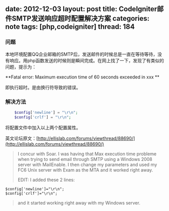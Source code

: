 date: 2012-12-03
layout: post
title: CodeIgniter邮件SMTP发送响应超时配置解决方案
categories: note
tags: [php,codeigniter]
thread: 184
---

### 问题

本地环境配置QQ企业邮箱的SMTP后，发送邮件的时候总是一直在等待等待，没有响应。用php函数发送的时候则是瞬间完成。在网上找了一下，发现了有类似的问题，提示为：

**Fatal error: Maximum execution time of 60 seconds exceeded in xxx **

<!-- more -->

即执行超时。是由换行符导致的错误。

### 解决方法

```php
	$config['newline'] = "\r\n";
	$config['crlf'] = "\r\n"; 
```

将配置文件中加入以上两个配置属性。


英文论坛原文：[http://ellislab.com/forums/viewthread/88690/](http://ellislab.com/forums/viewthread/88690/)

> I concur with Soar. I was having that Max execution time probleme when trying to send email through SMTP using a Windows 2008 server with MailEnable. I then change my parameters and used my FC6 Unix server with Exam as the MTA and it worked right away.
> 
> EDIT: I added these 2 lines:

	$config['newline']="\r\n";
	$config['crlf']="\r\n"; 
 
> and it started working right away with my Windows server.